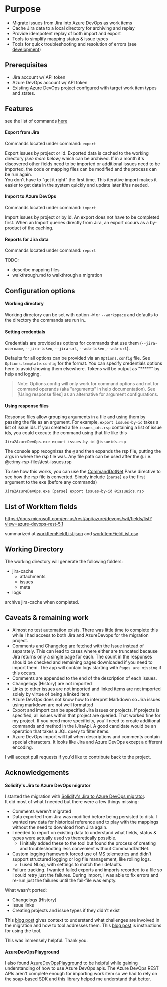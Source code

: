 ﻿
# Purpose

* Migrate issues from Jira into Azure DevOps as work items
* Cache Jira data to a local directory for archiving and replay
* Provide idempotent replay of both import and export
* Tools to simplify mapping status & issue types
* Tools for quick troubleshooting and resolution of errors (see [development](development.md))

## Prerequisites

* Jira account w/ API token
* Azure DevOps account w/ API token
* Existing Azure DevOps project configured with target work item types and states.

## Features

see the list of commands [here](commands.md)

#### Export from Jira

Commands located under command: `export`

Export issues by project or id. 
Exported data is cached to the working directory _(see more below)_ which can be archived. 
If in a month it's discovered other fields need to be imported or additional issues need to be imported, the code or mapping files can be modified and the process can be run again.  
You don't have to "get it right" the first time. This iterative import makes it easier to get data in the system quickly and update later if/as needed.

#### Import to Azure DevOps

Commands located under command: `import`

Import issues by project or by id. 
An export does not have to be completed first. When an Import queries directly from Jira, an export occurs as a by-product of the caching.

#### Reports for Jira data

Commands located under command: `report`


TODO: 
* describe mapping files
* walkthrough.md to walkthrough a migration

## Configuration options

#### Working directory

Working directory can be set with option `-W` or `--workspace` and defaults to the directory the commands are run in..

#### Setting credentials

Credentials are provided as options for commands that use them (`--jira-username`, `--jira-token`, `--jira-url`, `--ado-token` ,`--ado-url`).

Defaults for all options can be provided via an `Options.config` file.  See `Options.template.config` for the format.  You can specify credentials options here to avoid showing them elsewhere.  Tokens will be output as "*****" by help and logging.

> Note: Options.config will only work for command options and not for command operands (aka "arguments" in help documentation).  See [Using response files] as an alternative for argument configurations.

#### Using response files

Response files allow grouping arguments in a file and using them by passing the file as an argument.  For example, `export issues-by-id` takes a list of issue ids.  If you created a file `issues_ids.rsp` containing a list of issue ids, you could execute the command using that file like this 

`Jira2AzureDevOps.exe export issues-by-id @issueids.rsp`

The console app recognizes the `@` and then expands the rsp file, putting the args in where the rsp file was.  Any file path can be used after the `@`.  i.e.  @c:\my-rsp-files\test-issues.rsp

To see how this works, you can use the [CommandDotNet](https://github.com/bilal-fazlani/commanddotnet) Parse directive to see how the rsp file is converted.  Simply include `[parse]` as the first argument to the exe (before any commands)

`Jira2AzureDevOps.exe [parse] export issues-by-id @issueids.rsp`
	
## List of WorkItem fields

https://docs.microsoft.com/en-us/rest/api/azure/devops/wit/fields/list?view=azure-devops-rest-5.1

summarized at [workItemFieldList.json](workItemFieldList.json) and [workItemFieldList.csv](workItemFieldList.csv)

## Working Directory

The working directory will generate the following folders:

* jira-cache
  * attachments
  * issues
  * meta
* logs

archive jira-cache when completed.

## Caveats & remaining work

* Almost no test automation exists. There was little time to complete this while I had access to both Jira and AzureDevops for the migration project.
* Comments and Changelog are fetched with the Issue instead of separately. This can lead to cases where either are truncated because Jira returns only a single page for each.  The count in the responses should be checked and remaining pages downloaded if you need to import them.  The app will contain logs starting with `Pages are missing` if this occurs.
* Comments are appended to the end of the description of each issues.
* Changelogs (History) are not imported
* Links to other issues are not imported and linked items are not imported solely by virtue of being a linked item.
* Azure DevOps does not know how to interpret Markdown so Jira issues using markdown are not well formatted
* Export and import can be specified Jira issues or projects. If projects is specified, all issues within that project are queried. That worked fine for my project.  If you need more specificity, you'll need to create additional commands and method in the IJiraApi.  A good candidate would be an operation that takes a JQL query to filter items.
* Azure DevOps import will fail when descriptions and comments contain special characters. It looks like Jira and Azure DevOps except a different encoding.

I will accept pull requests if you'd like to contribute back to the project.

## Acknowledgements

#### Solidify's Jira to Azure DevOps migrator
I started the migration with [Solidify's Jira to Azure DevOps migrator](https://github.com/solidify/jira-azuredevops-migrator).  
It did most of what I needed but there were a few things missing:
* Comments weren't migrated
* Data exported from Jira was modified before being persisted to disk. I wanted raw data for historical reference and to play with the mappings without the need to download from Jira again.
* I needed to report on existing data to understand what fields, status & types were actually used vs theoretically possible. 
  * I initially added these to the tool but found the process of creating and troubleshooting less convenient without CommandDotNet.
* Custom logging framework forced use of MS telemetrics and didn't support structured logging or log file management, like rolling logs.
  * I used NLog, with settings to match their defaults.
* Failure tracking. I wanted failed exports and imports recorded to a file so I could retry just the failures. During import, I was able to fix errors and re-run just the failures until the fail-file was empty.

What wasn't ported:
* Changelogs (History)
* Issue links
* Creating projects and issue types if they didn't exist

This [blog post](https://solidify.se/jira-to-vsts-migration-work-items/) gives context to understand what challenges are involved in the migration and how to tool addresses them.
This [blog post](https://solidify.se/jira-azure-devops-migration/) is instructions for using the tool.

This was immensely helpful. Thank you.

#### AzureDevOpsPlayground
I also found [AzureDevOpsPlayground](https://github.com/alkampfergit/AzureDevOpsPlayground) to be helpful while gaining understanding of how to use Azure DevOps apis. 
The Azure DevOps REST APIs aren't complete enough for importing work item so we had to rely on the soap-based SDK and this library helped me understand that better. 